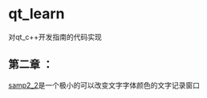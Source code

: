 # qt_learn
对qt_c++开发指南的代码实现
## 第二章 ：
[samp2_2](https://github.com/nothingas/qt_learn/edit/main/samo2_2)是一个极小的可以改变文字字体颜色的文字记录窗口
